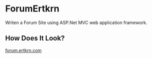 # ForumErtkrn
Writen a Forum Site using ASP.Net MVC web application framework.

## How Does It Look?
[forum.ertkrn.com](http://forum.ertkrn.com/)
